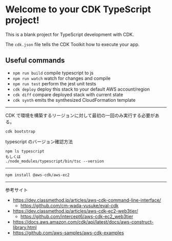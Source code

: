 # Welcome to your CDK TypeScript project!

This is a blank project for TypeScript development with CDK.

The `cdk.json` file tells the CDK Toolkit how to execute your app.

## Useful commands

 * `npm run build`   compile typescript to js
 * `npm run watch`   watch for changes and compile
 * `npm run test`    perform the jest unit tests
 * `cdk deploy`      deploy this stack to your default AWS account/region
 * `cdk diff`        compare deployed stack with current state
 * `cdk synth`       emits the synthesized CloudFormation template

----

CDK で環境を構築するリージョンに対して最初の一回のみ実行する必要がある。

```
cdk bootstrap
```

typescript のバージョン確認方法

```
npm ls typescript
もしくは
./node_modules/typescript/bin/tsc --version
```

----

```
npm install @aws-cdk/aws-ec2
```

----

参考サイト

- https://dev.classmethod.jp/articles/aws-cdk-command-line-interface/
    - https://github.com/cm-wada-yusuke/eval-cdk
- https://dev.classmethod.jp/articles/aws-cdk-ec2-web3tier/
    - https://github.com/intercept6/aws-cdk-ec2_web3tier
- https://docs.aws.amazon.com/cdk/api/latest/docs/aws-construct-library.html
- https://github.com/aws-samples/aws-cdk-examples
